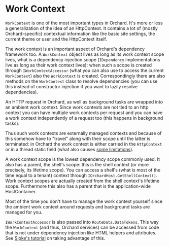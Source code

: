 # Work Context



`WorkContext` is one of the most important types in Orchard. It's more or less a generalization of the idea of an HttpContext. It contains a lot of (mostly Orchard-specific) contextual information like the basic site settings, the current theme or user and the HttpContext itself.

The work context is an important aspect of Orchard's dependency framework too. A `WorkContext` object lives as long as its work context scope lives, what is a dependency injection scope (`IDependency` implementations live as long as their work context lives): when such a scope is created through `IWorkContextAccessor` (what you can also use to access the current `WorkContext`) also the `WorkContext` is created. Correspondingly there are also methods on the `WorkContext` class to resolve dependencies (you can use this instead of constructor injection if you want to lazily resolve dependencies).

An HTTP request in Orchard, as well as background tasks are wrapped into an ambient work context. Since work contexts are not tied to an http context you can have multiple work contexts per request and you can have a work context independently of a request too (this happens in background tasks).

Thus such work contexts are externally managed contexts and because of this somehow have to "travel" along with their scope until the latter is terminated: in Orchard the work context is either carried in the `HttpContext` or in a thread static field (what also causes [some limitations](https://github.com/OrchardCMS/Orchard/issues/4338)).

A work context scope is the lowest dependency scope commonly used. It also has a parent, the shell's scope: this is the shell context (or more precisely, its lifetime scope). You can access a shell's (what is most of the time equal to a tenant) context through `IOrchardHost.GetShellContext()`. Work context scopes are actually created from the shell context's lifetime scope. Furthermore this also has a parent that is the application-wide HostContainer.

Most of the time you don't have to manage the work context yourself since the ambient work context around requests and background tasks are managed for you.

`IWorkContextAccessor` is also passed into `RouteData.DataTokens`. This way the `WorkContext` (and thus, Orchard services) can be accessed from code that is not under dependency injection like HTML helpers and attributes. See [Sipke's tutorial](http://skywalkersoftwaredevelopment.net/blog/orchard-webapi-global-actionfilters-and-dependency-injection) on taking advantage of this.